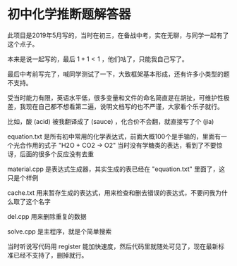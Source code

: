 # 初中化学推断题解答器

此项目是2019年5月写的，当时在初三，在备战中考，实在无聊，与同学一起有了这个点子。

本来是说一起写的，最后 $1+1<1$ ，他们咕了，只能我自己写了。

最后中考前写完了，喊同学测试了一下，大致框架基本形成，还有许多小类型的题不支持。

受当时能力有限，英语水平低，很多变量和文件的命名简直是在胡扯，可维护性极差，我现在自己都不想看第二遍，说明文档写的也不严谨，大家看个乐子就行。

比如，酸 (acid) 被我翻译成了 (sauce) ，化合价不会翻，就直接写了个 (jia)

equation.txt 是所有初中常用的化学表达式，前面大概100个是手输的，里面有一个光合作用的式子 "H2O + CO2 -> O2" 当时没有学糖类的表达，看到了不要惊讶，后面的很多个反应没有去重

material.cpp 是表达式生成器，其实生成的表已经在 "equation.txt" 里面了，这只是个样例

cache.txt 用来暂存生成的表达式，用来检查和删去错误的表达式，不要问我为什么取了这个名字

del.cpp 用来删除重复的数据


solve.cpp 是主程序，就是个简单搜索

当时听说写代码用 register 能加快速度，然后代码里就随处可见了，现在最新标准已经不支持了，删掉就行。
